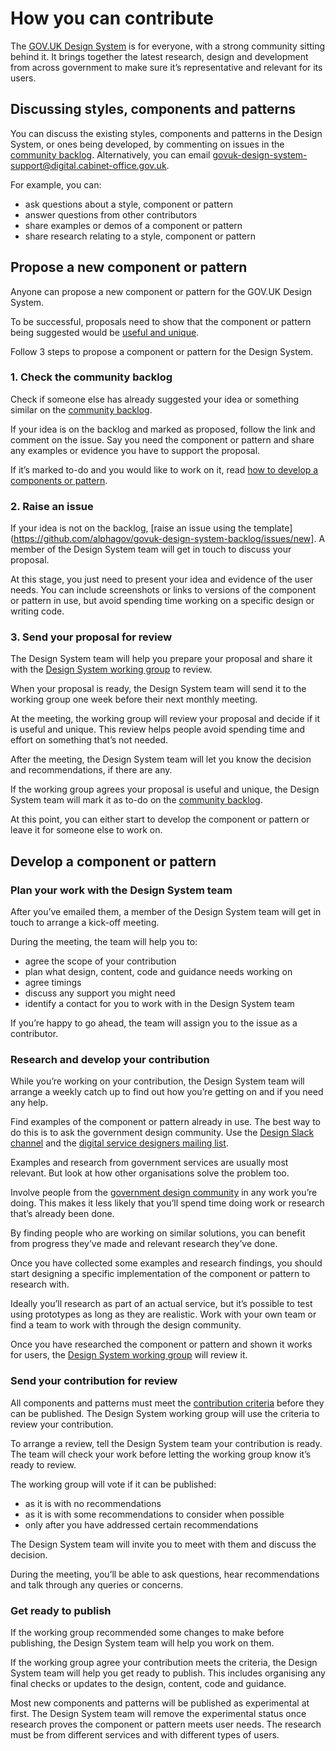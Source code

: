 # How you can contribute

The [GOV.UK Design System](design-system.service.gov.uk) is for everyone, with a strong community sitting behind it. It brings together the latest research, design and development from across government to make sure it’s representative and relevant for its users.

## Discussing styles, components and patterns

You can discuss the existing styles, components and patterns in the Design System, or ones being developed, by commenting on issues in the [community backlog](https://github.com/alphagov/govuk-design-system-backlog/projects/1). Alternatively, you can email govuk-design-system-support@digital.cabinet-office.gov.uk. 

For example, you can:

- ask questions about a style, component or pattern
- answer questions from other contributors
- share examples or demos of a component or pattern
- share research relating to a style, component or pattern

## Propose a new component or pattern

Anyone can propose a new component or pattern for the GOV.UK Design System.

To be successful, proposals need to show that the component or pattern being suggested would be [useful and unique](/CRITERIA.md).

Follow 3 steps to propose a component or pattern for the Design System.

### 1. Check the community backlog

Check if someone else has already suggested your idea or something similar on the [community backlog](https://github.com/alphagov/govuk-design-system-backlog/projects/1). 

If your idea is on the backlog and marked as proposed, follow the link and comment on the issue. Say you need the component or pattern and share any examples or evidence you have to support the proposal.

If it’s marked to-do and you would like to work on it, read [how to develop a components or pattern](#develop-a-component-or-pattern).

### 2. Raise an issue

If your idea is not on the backlog, [raise an issue using the template](https://github.com/alphagov/govuk-design-system-backlog/issues/new]. A member of the Design System team will get in touch to discuss your proposal. 

At this stage, you just need to present your idea and evidence of the user needs. You can include screenshots or links to versions of the component or pattern in use, but avoid spending time working on a specific design or writing code.

### 3. Send your proposal for review

The Design System team will help you prepare your proposal and share it with the [Design System working group](/WORKING_GROUP.md) to review.

When your proposal is ready, the Design System team will send it to the working group one week before their next monthly meeting.

At the meeting, the working group will review your proposal and decide if it is useful and unique. This review helps people avoid spending time and effort on something that’s not needed.

After the meeting, the Design System team will let you know the decision and recommendations, if there are any.

If the working group agrees your proposal is useful and unique, the Design System team will mark it as to-do on the [community backlog](https://github.com/alphagov/govuk-design-system-backlog/projects/1). 

At this point, you can either start to develop the component or pattern or leave it for someone else to work on.

## Develop a component or pattern

### Plan your work with the Design System team

After you’ve emailed them, a member of the Design System team will get in touch to arrange a kick-off meeting.

During the meeting, the team will help you to:

- agree the scope of your contribution
- plan what design, content, code and guidance needs working on
- agree timings
- discuss any support you might need
- identify a contact for you to work with in the Design System team

If you’re happy to go ahead, the team will assign you to the issue as a contributor.

### Research and develop your contribution

While you’re working on your contribution, the Design System team will arrange a weekly catch up to find out how you’re getting on and if you need any help. 

Find examples of the component or pattern already in use. The best way to do this is to ask the government design community. Use the [Design Slack channel](https://ukgovernmentdigital.slack.com/messages/C062GAGLW/) and the [digital service designers mailing list](https://groups.google.com/a/digital.cabinet-office.gov.uk/forum/?hl=en-GB#!forum/digital-service-designers).

Examples and research from government services are usually most relevant. But look at how other organisations solve the problem too.

Involve people from the [government design community](https://www.gov.uk/service-manual/communities/design-community) in any work you’re doing. This makes it less likely that you’ll spend time doing work or research that’s already been done. 

By finding people who are working on similar solutions, you can benefit from progress they’ve made and relevant research they’ve done.

Once you have collected some examples and research findings, you should start designing a specific implementation of the component or pattern to research with.

Ideally you’ll research as part of an actual service, but it’s possible to test using prototypes as long as they are realistic. Work with your own team or find a team to work with through the design community. 

Once you have researched the component or pattern and shown it works for users, the [Design System working group](/WORKING_GROUP.md) will review it.

### Send your contribution for review

All components and patterns must meet the [contribution criteria](/CRITERIA.md) before they can be published. The Design System working group will use the criteria to review your contribution.

To arrange a review, tell the Design System team your contribution is ready. The team will check your work before letting the working group know it’s ready to review. 

The working group will vote if it can be published:

- as it is with no recommendations
- as it is with some recommendations to consider when possible
- only after you have addressed certain recommendations

The Design System team will invite you to meet with them and discuss the decision.

During the meeting, you’ll be able to ask questions, hear recommendations and talk through any queries or concerns.

### Get ready to publish

If the working group recommended some changes to make before publishing, the Design System team will help you work on them.

If the working group agree your contribution meets the criteria, the Design System team will help you get ready to publish. This includes organising any final checks or updates to the design, content, code and guidance.

Most new components and patterns will be published as experimental at first. The Design System team will remove the experimental status once research proves the component or pattern meets user needs. The research must be from different services and with different types of users.

